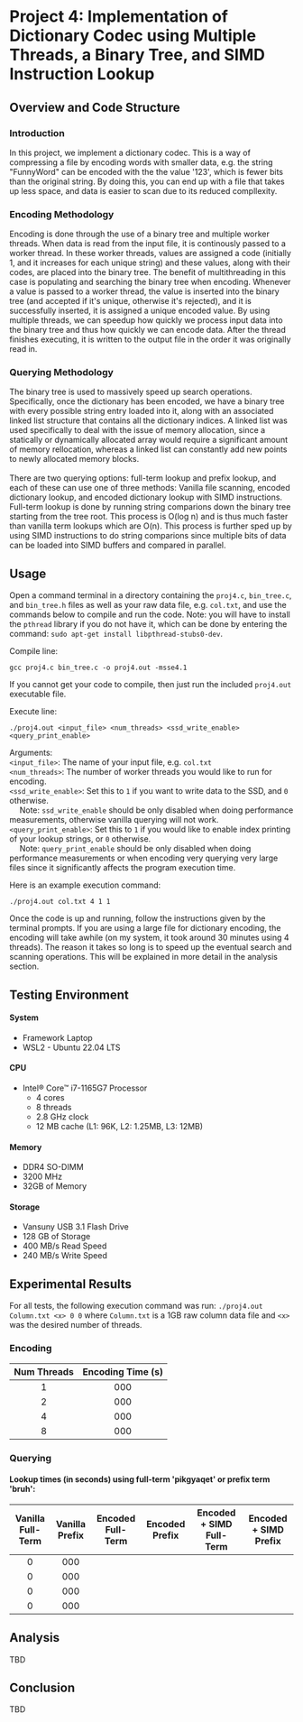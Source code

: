 # Project 4: Implementation of Dictionary Codec using Multiple Threads, a Binary Tree, and SIMD Instruction Lookup
## Overview and Code Structure
### Introduction
In this project, we implement a dictionary codec. This is a way of compressing a file by encoding words with smaller data,
e.g. the string "FunnyWord" can be encoded with the the value '123', which is fewer bits than the original string. By doing this,
you can end up with a file that takes up less space, and data is easier to scan due to its reduced compllexity.

### Encoding Methodology
Encoding is done through the use of a binary tree and multiple worker threads. When data is read from the input file, it is 
continously passed to a worker thread. In these worker threads, values are assigned a code (initially 1, and it increases
for each unique string) and these values, along with their codes, are placed into the binary tree. The benefit of multithreading
in this case is populating and searching the binary tree when encoding. Whenever a value is passed to a worker thread, the value
is inserted into the binary tree (and accepted if it's unique, otherwise it's rejected), and it is successfully inserted, it is
assigned a unique encoded value. By using multiple threads, we can speedup how quickly we process input data into the binary tree
and thus how quickly we can encode data. After the thread finishes executing, it is written to the output file in the order it was
originally read in.

### Querying Methodology
The binary tree is used to massively speed up search operations. Specifically, once the dictionary has been encoded, we have a binary tree with every possible string entry loaded into it, along with an associated linked list structure that contains all the dictionary indices. A linked list was used specifically to deal with the issue of memory allocation, since a statically or dynamically allocated array would require a significant amount of memory rellocation, whereas a linked list can constantly add new points to newly allocated memory blocks. <br> <br>
There are two querying options: full-term lookup and prefix lookup, and each of these can use one of three methods: Vanilla file scanning, encoded dictionary lookup, and encoded dictionary lookup with SIMD instructions. Full-term lookup is done by running string comparions down the binary tree starting from the tree root. This process is O(log n) and is thus much faster than vanilla term lookups which are O(n). This process is further sped up by using SIMD instructions to do string comparions since multiple bits of data can be loaded into SIMD buffers and compared in parallel.

## Usage
Open a command terminal in a directory containing the `proj4.c`, `bin_tree.c`, and `bin_tree.h` files as well as your raw data file, e.g. `col.txt`, and use the commands below to compile and run the code. Note: you will have to install the `pthread` library if you do not have it, which can be done by entering the command: `sudo apt-get install libpthread-stubs0-dev`.

Compile line:
```
gcc proj4.c bin_tree.c -o proj4.out -msse4.1
```
If you cannot get your code to compile, then just run the included `proj4.out` executable file.

Execute line:
```
./proj4.out <input_file> <num_threads> <ssd_write_enable> <query_print_enable>
```
Arguments:<br>
`<input_file>`: The name of your input file, e.g. `col.txt`<br>
`<num_threads>`: The number of worker threads you would like to run for encoding.<br>
`<ssd_write_enable>`: Set this to `1` if you want to write data to the SSD, and `0` otherwise. <br>
&emsp; Note: `ssd_write_enable` should be only disabled when doing performance measurements, otherwise vanilla querying will not work. <br>
`<query_print_enable>`: Set this to `1` if you would like to enable index printing of your lookup strings, or `0` otherwise. <br>
&emsp; Note: `query_print_enable` should be only disabled when doing performance measurements or when encoding very querying very  large files since it significantly affects the program execution time.<br>

Here is an example execution command:
```
./proj4.out col.txt 4 1 1
```

Once the code is up and running, follow the instructions given by the terminal prompts. If you are using a large file for dictionary encoding, the encoding will take awhile (on my system, it took around 30 minutes using 4 threads). The reason it takes so long is to speed up the eventual search and scanning operations. This will be explained in more detail in the analysis section.

## Testing Environment
#### System
* Framework Laptop
* WSL2 - Ubuntu 22.04 LTS

#### CPU
* Intel® Core™ i7-1165G7 Processor
  - 4 cores
  - 8 threads
  - 2.8 GHz clock
  - 12 MB cache (L1: 96K, L2: 1.25MB, L3: 12MB)
  
#### Memory
* DDR4 SO-DIMM
* 3200 MHz
* 32GB of Memory

#### Storage
* Vansuny USB 3.1 Flash Drive
* 128 GB of Storage
* 400 MB/s Read Speed
* 240 MB/s Write Speed


## Experimental Results
For all tests, the following execution command was run:
```./proj4.out Column.txt <x> 0 0```
where `Column.txt` is a 1GB raw column data file and `<x>` was the desired number of threads.

### Encoding
| Num Threads | Encoding Time \(s\) |
|:-----------:|:-------------------:|
| 1           | 000                 |
| 2           | 000                 |
| 4           | 000                 |
| 8           | 000                 |

### Querying
#### Lookup times \(in seconds\) using full-term 'pikgyaqet' or prefix term 'bruh': <br>
| Vanilla Full-Term | Vanilla Prefix | Encoded Full-Term | Encoded Prefix | Encoded + SIMD Full-Term | Encoded + SIMD Prefix |
|:-----------------:|:--------------:|:-----------------:|:--------------:|:------------------------:|:---------------------:|
| 0                 | 000            |                   |                |                          |                       |
| 0                 | 000            |                   |                |                          |                       |
| 0                 | 000            |                   |                |                          |                       |
| 0                 | 000            |                   |                |                          |                       |

## Analysis
TBD

## Conclusion
TBD
